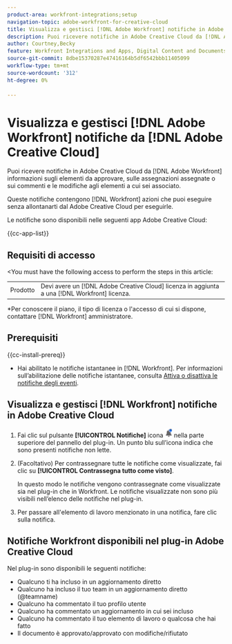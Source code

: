 ```yaml
---
product-area: workfront-integrations;setup
navigation-topic: adobe-workfront-for-creative-cloud
title: Visualizza e gestisci [!DNL Adobe Workfront] notifiche in Adobe Creative Cloud
description: Puoi ricevere notifiche in Adobe Creative Cloud da [!DNL Adobe Workfront] informazioni sugli elementi da approvare, sulle assegnazioni assegnate o sui commenti e le modifiche agli elementi a cui sei associato.
author: Courtney,Becky
feature: Workfront Integrations and Apps, Digital Content and Documents
source-git-commit: 8dbe15370287e47416164b5df6542bbb11405099
workflow-type: tm+mt
source-wordcount: '312'
ht-degree: 0%

---
```


# Visualizza e gestisci [!DNL Adobe Workfront] notifiche da [!DNL Adobe Creative Cloud]

Puoi ricevere notifiche in Adobe Creative Cloud da [!DNL Adobe Workfront] informazioni sugli elementi da approvare, sulle assegnazioni assegnate o sui commenti e le modifiche agli elementi a cui sei associato.

Queste notifiche contengono [!DNL Workfront] azioni che puoi eseguire senza allontanarti dal Adobe Creative Cloud per eseguirle.

Le notifiche sono disponibili nelle seguenti app Adobe Creative Cloud:

{{cc-app-list}}

## Requisiti di accesso

&lt;You must have the following access to perform the steps in this article:

<table style="table-layout:auto"> 
 <col> 
 </col> 
 <col> 
 </col> 
 <tbody> 
  <tr> 
   <!--<td role="rowheader">[!DNL Adobe Workfront] plan*</td> 
   <td> <p>[!UICONTROL Pro] or higher</p> </td> 
  </tr> 
  <tr data-mc-conditions=""> 
   <td role="rowheader">[!DNL Adobe Workfront] license*</td> 
   <td> <p>[!UICONTROL Work] or [!UICONTROL Plan]</p> </td> 
  </tr> -->
  <tr> 
   <td role="rowheader">Prodotto</td> 
   <td>Devi avere un [!DNL Adobe Creative Cloud] licenza in aggiunta a una [!DNL Workfront] licenza.</td> 
  </tr> 
 </tbody> 
</table>

&#42;Per conoscere il piano, il tipo di licenza o l&#39;accesso di cui si dispone, contattare [!DNL Workfront] amministratore.

## Prerequisiti

{{cc-install-prereq}}

* Hai abilitato le notifiche istantanee in [!DNL Workfront]. Per informazioni sull’abilitazione delle notifiche istantanee, consulta [Attiva o disattiva le notifiche degli eventi](/help/quicksilver/workfront-basics/using-notifications/activate-or-deactivate-your-own-event-notifications.md).

## Visualizza e gestisci [!DNL Workfront] notifiche in Adobe Creative Cloud

1. Fai clic sul pulsante **[!UICONTROL Notifiche]** icona ![Icona Notifiche](assets/cc-plugin-notifications-icon.png) nella parte superiore del pannello del plug-in. Un punto blu sull’icona indica che sono presenti notifiche non lette.
1. (Facoltativo) Per contrassegnare tutte le notifiche come visualizzate, fai clic su **[!UICONTROL Contrassegna tutto come visto]**.

   In questo modo le notifiche vengono contrassegnate come visualizzate sia nel plug-in che in Workfront. Le notifiche visualizzate non sono più visibili nell’elenco delle notifiche nel plug-in.

1. Per passare all&#39;elemento di lavoro menzionato in una notifica, fare clic sulla notifica.

## Notifiche Workfront disponibili nel plug-in Adobe Creative Cloud

Nel plug-in sono disponibili le seguenti notifiche:


* Qualcuno ti ha incluso in un aggiornamento diretto
* Qualcuno ha incluso il tuo team in un aggiornamento diretto (@teamname)
* Qualcuno ha commentato il tuo profilo utente
* Qualcuno ha commentato un aggiornamento in cui sei incluso
* Qualcuno ha commentato il tuo elemento di lavoro o qualcosa che hai fatto
* Il documento è approvato/approvato con modifiche/rifiutato


